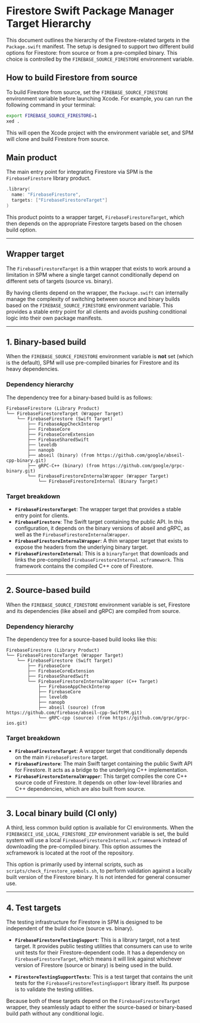 # Firestore Swift Package Manager Target Hierarchy

This document outlines the hierarchy of the Firestore-related targets in the
`Package.swift` manifest. The setup is designed to support two different build
options for Firestore: from source or from a pre-compiled binary. This choice is
controlled by the `FIREBASE_SOURCE_FIRESTORE` environment variable.

## How to build Firestore from source

To build Firestore from source, set the `FIREBASE_SOURCE_FIRESTORE` environment
variable before launching Xcode. For example, you can run the following command
in your terminal:

```bash
export FIREBASE_SOURCE_FIRESTORE=1
xed .
```

This will open the Xcode project with the environment variable set, and SPM
will clone and build Firestore from source.

## Main product

The main entry point for integrating Firestore via SPM is the
`FirebaseFirestore` library product.

```swift
.library(
  name: "FirebaseFirestore",
  targets: ["FirebaseFirestoreTarget"]
)
```

This product points to a wrapper target, `FirebaseFirestoreTarget`, which then
depends on the appropriate Firestore targets based on the chosen build option.

---

## Wrapper target

The `FirebaseFirestoreTarget` is a thin wrapper that exists to work around a
limitation in SPM where a single target cannot conditionally
depend on different sets of targets (source vs. binary).

By having clients depend on the wrapper, the `Package.swift` can internally
manage the complexity of switching between source and binary builds based on the
`FIREBASE_SOURCE_FIRESTORE` environment variable. This provides a stable entry
point for all clients and avoids pushing conditional logic into their own
package manifests.

---

## 1. Binary-based build

When the `FIREBASE_SOURCE_FIRESTORE` environment variable is **not** set (which is
the default), SPM will use pre-compiled binaries for Firestore
and its heavy dependencies.

### Dependency hierarchy

The dependency tree for a binary-based build is as follows:

```
FirebaseFirestore (Library Product)
└── FirebaseFirestoreTarget (Wrapper Target)
    └── FirebaseFirestore (Swift Target)
        ├── FirebaseAppCheckInterop
        ├── FirebaseCore
        ├── FirebaseCoreExtension
        ├── FirebaseSharedSwift
        ├── leveldb
        ├── nanopb
        ├── abseil (binary) (from https://github.com/google/abseil-cpp-binary.git)
        ├── gRPC-C++ (binary) (from https://github.com/google/grpc-binary.git)
        └── FirebaseFirestoreInternalWrapper (Wrapper Target)
            └── FirebaseFirestoreInternal (Binary Target)
```

### Target breakdown

*   **`FirebaseFirestoreTarget`**: The wrapper target that provides a stable entry
    point for clients.
*   **`FirebaseFirestore`**: The Swift target containing the public API. In this
    configuration, it depends on the binary versions of abseil and gRPC, as
    well as the `FirebaseFirestoreInternalWrapper`.
*   **`FirebaseFirestoreInternalWrapper`**: A thin wrapper target that exists to
    expose the headers from the underlying binary target.
*   **`FirebaseFirestoreInternal`**: This is a `binaryTarget` that downloads and
    links the pre-compiled `FirebaseFirestoreInternal.xcframework`. This
    framework contains the compiled C++ core of Firestore.

---

## 2. Source-based build

When the `FIREBASE_SOURCE_FIRESTORE` environment variable is set, Firestore and
its dependencies (like abseil and gRPC) are compiled from source.

### Dependency hierarchy

The dependency tree for a source-based build looks like this:

```
FirebaseFirestore (Library Product)
└── FirebaseFirestoreTarget (Wrapper Target)
    └── FirebaseFirestore (Swift Target)
        ├── FirebaseCore
        ├── FirebaseCoreExtension
        ├── FirebaseSharedSwift
        └── FirebaseFirestoreInternalWrapper (C++ Target)
            ├── FirebaseAppCheckInterop
            ├── FirebaseCore
            ├── leveldb
            ├── nanopb
            ├── abseil (source) (from https://github.com/firebase/abseil-cpp-SwiftPM.git)
            └── gRPC-cpp (source) (from https://github.com/grpc/grpc-ios.git)
```

### Target breakdown

*   **`FirebaseFirestoreTarget`**: A wrapper target that conditionally depends on
    the main `FirebaseFirestore` target.
*   **`FirebaseFirestore`**: The main Swift target containing the public Swift
    API for Firestore. It acts as a bridge to the underlying C++
    implementation.
*   **`FirebaseFirestoreInternalWrapper`**: This target compiles the core C++
    source code of Firestore. It depends on other low-level libraries and C++
    dependencies, which are also built from source.

---

## 3. Local binary build (CI only)

A third, less common build option is available for CI environments. When the
`FIREBASECI_USE_LOCAL_FIRESTORE_ZIP` environment variable is set, the build
system will use a local `FirebaseFirestoreInternal.xcframework` instead of
downloading the pre-compiled binary. This option assumes the xcframework is
located at the root of the repository.

This option is primarily used by internal scripts, such as
`scripts/check_firestore_symbols.sh`, to perform validation against a locally
built version of the Firestore binary. It is not intended for general consumer
use.

---

## 4. Test targets

The testing infrastructure for Firestore in SPM is designed to
be independent of the build choice (source vs. binary).

*   **`FirebaseFirestoreTestingSupport`**: This is a library target, not a test
    target. It provides public testing utilities that consumers can use to write
    unit tests for their Firestore-dependent code. It has a dependency on
    `FirebaseFirestoreTarget`, which means it will link against whichever
    version of Firestore (source or binary) is being used in the build.

*   **`FirestoreTestingSupportTests`**: This is a test target that contains the
    unit tests for the `FirebaseFirestoreTestingSupport` library itself. Its
    purpose is to validate the testing utilities.

Because both of these targets depend on the `FirebaseFirestoreTarget` wrapper,
they seamlessly adapt to either the source-based or binary-based build path
without any conditional logic.